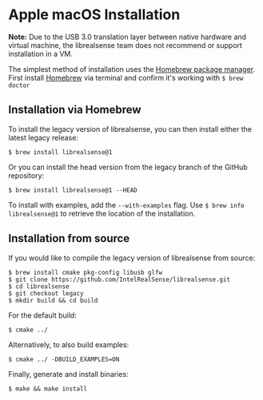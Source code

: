 # Apple macOS Installation  

**Note:** Due to the USB 3.0 translation layer between native hardware and virtual machine, the librealsense team does not recommend or support installation in a VM.

The simplest method of installation uses the [Homebrew package manager](http://brew.sh/). First install [Homebrew](http://brew.sh/) via terminal and confirm it's working with ```$ brew doctor```

## Installation via Homebrew

To install the legacy version of librealsense, you can then install either the latest legacy release:

    $ brew install librealsense@1

Or you can install the head version from the legacy branch of the GitHub repository:

    $ brew install librealsense@1 --HEAD

To install with examples, add the ```--with-examples``` flag. Use ```$ brew info librealsense@1``` to retrieve the location of the installation.

## Installation from source

If you would like to compile the legacy version of librealsense from source:

    $ brew install cmake pkg-config libusb glfw
    $ git clone https://github.com/IntelRealSense/librealsense.git
    $ cd librealsense
    $ git checkout legacy
    $ mkdir build && cd build

For the default build:

    $ cmake ../

Alternatively, to also build examples:

    $ cmake ../ -DBUILD_EXAMPLES=ON

Finally, generate and install binaries:

    $ make && make install
